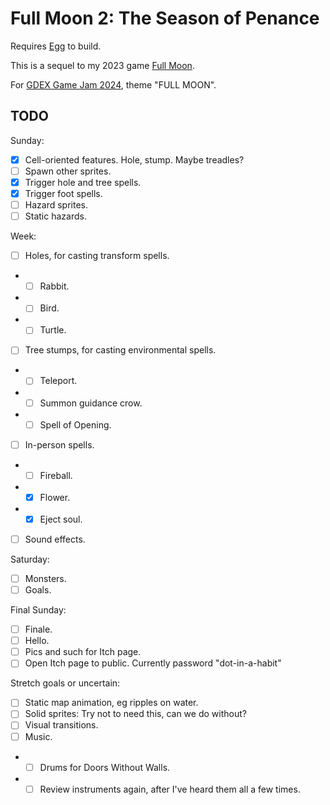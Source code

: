 # Full Moon 2: The Season of Penance

Requires [Egg](https://github.com/aksommerville/egg) to build.

This is a sequel to my 2023 game [Full Moon](https://github.com/aksommerville/fullmoon4).

For [GDEX Game Jam 2024](https://itch.io/jam/gdex-game-jam-2024), theme "FULL MOON".

## TODO

Sunday:
- [x] Cell-oriented features. Hole, stump. Maybe treadles?
- [ ] Spawn other sprites.
- [x] Trigger hole and tree spells.
- [x] Trigger foot spells.
- [ ] Hazard sprites.
- [ ] Static hazards.

Week:
- [ ] Holes, for casting transform spells.
- - [ ] Rabbit.
- - [ ] Bird.
- - [ ] Turtle.
- [ ] Tree stumps, for casting environmental spells.
- - [ ] Teleport.
- - [ ] Summon guidance crow.
- - [ ] Spell of Opening.
- [ ] In-person spells.
- - [ ] Fireball.
- - [x] Flower.
- - [x] Eject soul.
- [ ] Sound effects.

Saturday:
- [ ] Monsters.
- [ ] Goals.

Final Sunday:
- [ ] Finale.
- [ ] Hello.
- [ ] Pics and such for Itch page.
- [ ] Open Itch page to public. Currently password "dot-in-a-habit"

Stretch goals or uncertain:
- [ ] Static map animation, eg ripples on water.
- [ ] Solid sprites: Try not to need this, can we do without?
- [ ] Visual transitions.
- [ ] Music.
- - [ ] Drums for Doors Without Walls.
- - [ ] Review instruments again, after I've heard them all a few times.
